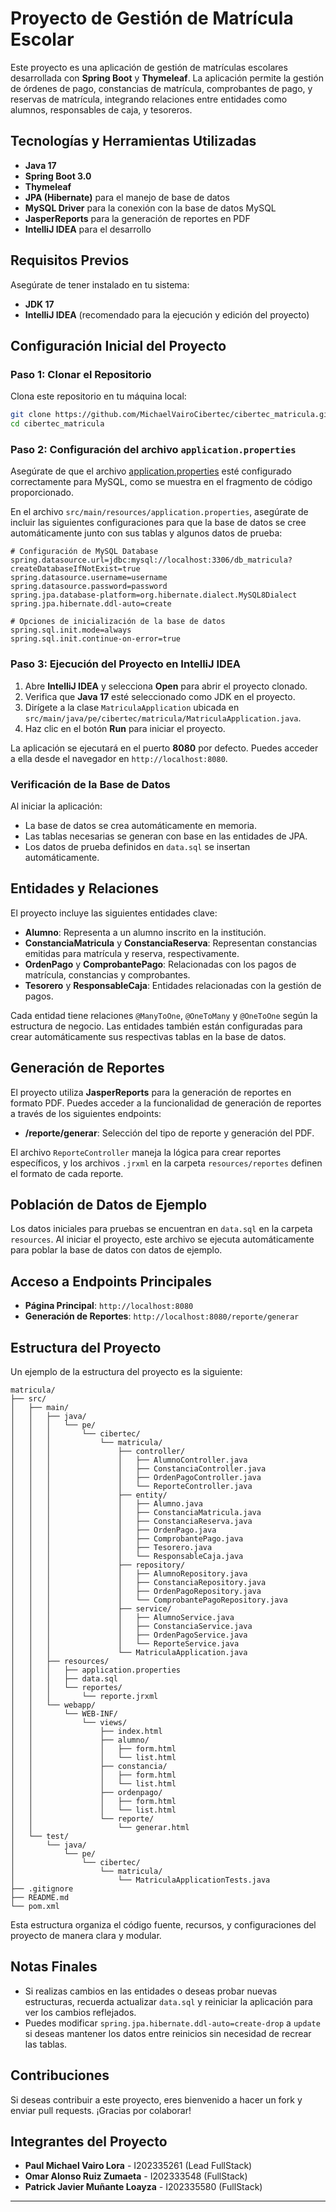 # Proyecto de Gestión de Matrícula Escolar

Este proyecto es una aplicación de gestión de matrículas escolares desarrollada con **Spring Boot** y **Thymeleaf**. La aplicación permite la gestión de órdenes de pago, constancias de matrícula, comprobantes de pago, y reservas de matrícula, integrando relaciones entre entidades como alumnos, responsables de caja, y tesoreros.

## Tecnologías y Herramientas Utilizadas

- **Java 17**
- **Spring Boot 3.0**
- **Thymeleaf**
- **JPA (Hibernate)** para el manejo de base de datos
- **MySQL Driver** para la conexión con la base de datos MySQL
- **JasperReports** para la generación de reportes en PDF
- **IntelliJ IDEA** para el desarrollo

## Requisitos Previos

Asegúrate de tener instalado en tu sistema:

- **JDK 17**
- **IntelliJ IDEA** (recomendado para la ejecución y edición del proyecto)

## Configuración Inicial del Proyecto

### Paso 1: Clonar el Repositorio

Clona este repositorio en tu máquina local:

```bash
git clone https://github.com/MichaelVairoCibertec/cibertec_matricula.git
cd cibertec_matricula
```

### Paso 2: Configuración del archivo `application.properties`

Asegúrate de que el archivo [application.properties](http://_vscodecontentref_/#%7B%22uri%22%3A%7B%22%24mid%22%3A1%2C%22fsPath%22%3A%22d%3A%5C%5CProjects%5C%5Cmatricula%5C%5Csrc%5C%5Cmain%5C%5Cresources%5C%5Capplication.properties%22%2C%22_sep%22%3A1%2C%22path%22%3A%22%2FD%3A%2FProjects%2Fmatricula%2Fsrc%2Fmain%2Fresources%2Fapplication.properties%22%2C%22scheme%22%3A%22file%22%7D%7D) esté configurado correctamente para MySQL, como se muestra en el fragmento de código proporcionado.

En el archivo `src/main/resources/application.properties`, asegúrate de incluir las siguientes configuraciones para que la base de datos se cree automáticamente junto con sus tablas y algunos datos de prueba:

```properties
# Configuración de MySQL Database
spring.datasource.url=jdbc:mysql://localhost:3306/db_matricula?createDatabaseIfNotExist=true
spring.datasource.username=username
spring.datasource.password=password
spring.jpa.database-platform=org.hibernate.dialect.MySQL8Dialect
spring.jpa.hibernate.ddl-auto=create

# Opciones de inicialización de la base de datos
spring.sql.init.mode=always
spring.sql.init.continue-on-error=true
```

### Paso 3: Ejecución del Proyecto en IntelliJ IDEA

1. Abre **IntelliJ IDEA** y selecciona **Open** para abrir el proyecto clonado.
2. Verifica que **Java 17** esté seleccionado como JDK en el proyecto.
3. Dirígete a la clase `MatriculaApplication` ubicada en `src/main/java/pe/cibertec/matricula/MatriculaApplication.java`.
4. Haz clic en el botón **Run** para iniciar el proyecto.

La aplicación se ejecutará en el puerto **8080** por defecto. Puedes acceder a ella desde el navegador en `http://localhost:8080`.

### Verificación de la Base de Datos

Al iniciar la aplicación:

- La base de datos se crea automáticamente en memoria.
- Las tablas necesarias se generan con base en las entidades de JPA.
- Los datos de prueba definidos en `data.sql` se insertan automáticamente.

## Entidades y Relaciones

El proyecto incluye las siguientes entidades clave:

- **Alumno**: Representa a un alumno inscrito en la institución.
- **ConstanciaMatricula** y **ConstanciaReserva**: Representan constancias emitidas para matrícula y reserva, respectivamente.
- **OrdenPago** y **ComprobantePago**: Relacionadas con los pagos de matrícula, constancias y comprobantes.
- **Tesorero** y **ResponsableCaja**: Entidades relacionadas con la gestión de pagos.

Cada entidad tiene relaciones `@ManyToOne`, `@OneToMany` y `@OneToOne` según la estructura de negocio. Las entidades también están configuradas para crear automáticamente sus respectivas tablas en la base de datos.

## Generación de Reportes

El proyecto utiliza **JasperReports** para la generación de reportes en formato PDF. Puedes acceder a la funcionalidad de generación de reportes a través de los siguientes endpoints:

- **/reporte/generar**: Selección del tipo de reporte y generación del PDF.

El archivo `ReporteController` maneja la lógica para crear reportes específicos, y los archivos `.jrxml` en la carpeta `resources/reportes` definen el formato de cada reporte.

## Población de Datos de Ejemplo

Los datos iniciales para pruebas se encuentran en `data.sql` en la carpeta `resources`. Al iniciar el proyecto, este archivo se ejecuta automáticamente para poblar la base de datos con datos de ejemplo.

## Acceso a Endpoints Principales

- **Página Principal**: `http://localhost:8080`
- **Generación de Reportes**: `http://localhost:8080/reporte/generar`

## Estructura del Proyecto

Un ejemplo de la estructura del proyecto es la siguiente:

```
matricula/
├── src/
│   ├── main/
│   │   ├── java/
│   │   │   └── pe/
│   │   │       └── cibertec/
│   │   │           └── matricula/
│   │   │               ├── controller/
│   │   │               │   ├── AlumnoController.java
│   │   │               │   ├── ConstanciaController.java
│   │   │               │   ├── OrdenPagoController.java
│   │   │               │   └── ReporteController.java
│   │   │               ├── entity/
│   │   │               │   ├── Alumno.java
│   │   │               │   ├── ConstanciaMatricula.java
│   │   │               │   ├── ConstanciaReserva.java
│   │   │               │   ├── OrdenPago.java
│   │   │               │   ├── ComprobantePago.java
│   │   │               │   ├── Tesorero.java
│   │   │               │   └── ResponsableCaja.java
│   │   │               ├── repository/
│   │   │               │   ├── AlumnoRepository.java
│   │   │               │   ├── ConstanciaRepository.java
│   │   │               │   ├── OrdenPagoRepository.java
│   │   │               │   └── ComprobantePagoRepository.java
│   │   │               ├── service/
│   │   │               │   ├── AlumnoService.java
│   │   │               │   ├── ConstanciaService.java
│   │   │               │   ├── OrdenPagoService.java
│   │   │               │   └── ReporteService.java
│   │   │               └── MatriculaApplication.java
│   │   ├── resources/
│   │   │   ├── application.properties
│   │   │   ├── data.sql
│   │   │   └── reportes/
│   │   │       └── reporte.jrxml
│   │   └── webapp/
│   │       └── WEB-INF/
│   │           └── views/
│   │               ├── index.html
│   │               ├── alumno/
│   │               │   ├── form.html
│   │               │   └── list.html
│   │               ├── constancia/
│   │               │   ├── form.html
│   │               │   └── list.html
│   │               ├── ordenpago/
│   │               │   ├── form.html
│   │               │   └── list.html
│   │               └── reporte/
│   │                   └── generar.html
│   └── test/
│       └── java/
│           └── pe/
│               └── cibertec/
│                   └── matricula/
│                       └── MatriculaApplicationTests.java
├── .gitignore
├── README.md
└── pom.xml
```

Esta estructura organiza el código fuente, recursos, y configuraciones del proyecto de manera clara y modular.

## Notas Finales

- Si realizas cambios en las entidades o deseas probar nuevas estructuras, recuerda actualizar `data.sql` y reiniciar la aplicación para ver los cambios reflejados.
- Puedes modificar `spring.jpa.hibernate.ddl-auto=create-drop` a `update` si deseas mantener los datos entre reinicios sin necesidad de recrear las tablas.

## Contribuciones

Si deseas contribuir a este proyecto, eres bienvenido a hacer un fork y enviar pull requests. ¡Gracias por colaborar!

## Integrantes del Proyecto

- **Paul Michael Vairo Lora** - I202335261 (Lead FullStack)
- **Omar Alonso Ruiz Zumaeta** - I202333548 (FullStack)
- **Patrick Javier Muñante Loayza** - I202335580 (FullStack)

---
